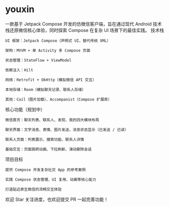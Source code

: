 # youxin
一款基于 Jetpack Compose 开发的仿微信客户端，旨在通过现代 Android 技术栈还原微信核心体验，同时探索 Compose 在复杂 UI 场景下的最佳实践。
技术栈​

    UI 框架：Jetpack Compose（声明式 UI，替代传统 XML）​

    架构：MVVM + 单 Activity 多 Compose 页面​

    状态管理：StateFlow + ViewModel​

    依赖注入：Hilt​

    网络：Retrofit + OkHttp（模拟微信 API 交互）​

    本地存储：Room（模拟聊天记录、联系人存储）​

    其他：Coil（图片加载）、Accompanist（Compose 扩展库）​

核心功能（规划中）​

    微信首页：聊天列表、联系人、发现、我的四大模块布局​

    聊天界面：文字消息、表情、图片发送，消息状态显示（已发送 / 已读）​

    联系人页面：列表展示、搜索功能、联系人详情​

    基础交互：页面跳转动画、下拉刷新、滑动删除会话​

项目目标​

    提供 Compose 开发复杂社交 App 的参考案例​

    实践 Compose 状态管理、UI 复用、动画等核心能力​

    打造贴近原生微信的流畅交互体验​

欢迎 Star 关注进度，也欢迎提交 PR 一起完善功能！
